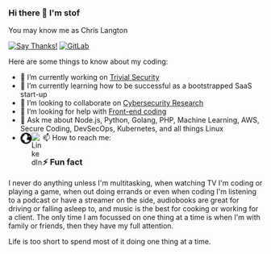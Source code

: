 ### Hi there 👋 I'm stof

You may know me as Chris Langton

[![Say Thanks!](https://img.shields.io/badge/Say%20Thanks-!-1EAEDB.svg)](https://saythanks.io/to/chrisdlangton)
[![GitLab](https://badgen.net/badge/icon/gitlab?icon=gitlab&label)](https://https://gitlab.com/chrislangton/)

Here are some things to know about my coding:

- 🔭 I’m currently working on [Trivial Security](https://gitlab.com/trivialsec)
- 🌱 I’m currently learning how to be successful as a bootstrapped SaaS start-up
- 👯 I’m looking to collaborate on [Cybersecurity Research](mailto:chris@trivialsec.com)
- 🤔 I’m looking for help with [Front-end coding](mailto:chris@trivialsec.com)
- 💬 Ask me about Node.js, Python, Golang, PHP, Machine Learning, AWS, Secure Coding, DevSecOps, Kubernetes, and all things Linux
- 📫 How to reach me: [<img align="left" alt="" width="22px" src="https://raw.githubusercontent.com/iconic/open-iconic/master/svg/globe.svg" />](https://www.langton.cloud/)
[<img align="left" alt="LinkedIn" width="22px" src="https://cdn.jsdelivr.net/npm/simple-icons@v3/icons/linkedin.svg" />](https://www.linkedin.com/in/chrisdlangton/)

### ⚡ Fun fact

I never do anything unless I'm multitasking, when watching TV I'm coding or playing a game, when out doing errands or even when coding I'm listening to a podcast or have a streamer on the side, audiobooks are great for driving or falling asleep to, and music is the best for cooking or working for a client. The only time I am focussed on one thing at a time is when I'm with family or friends, then they have my full attention.

Life is too short to spend most of it doing one thing at a time.
